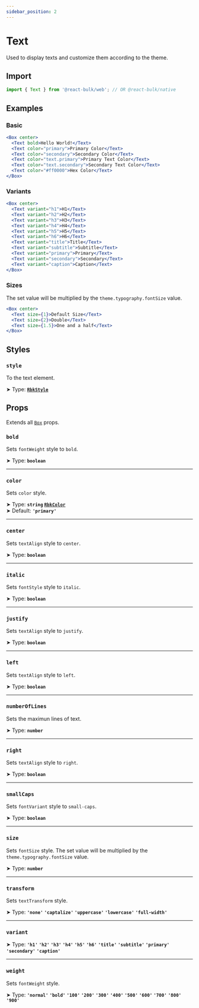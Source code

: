 ```yaml
---
sidebar_position: 2
---
```


# Text

Used to display texts and customize them according to the theme.

## Import

```jsx
import { Text } from '@react-bulk/web'; // OR @react-bulk/native
```

## Examples

### Basic

```jsx live
<Box center>
  <Text bold>Hello World!</Text>
  <Text color="primary">Primary Color</Text>
  <Text color="secondary">Secondary Color</Text>
  <Text color="text.primary">Primary Text Color</Text>
  <Text color="text.secondary">Secondary Text Color</Text>
  <Text color="#ff0000">Hex Color</Text>
</Box>
```

### Variants

```jsx live
<Box center>
  <Text variant="h1">H1</Text>
  <Text variant="h2">H2</Text>
  <Text variant="h3">H3</Text>
  <Text variant="h4">H4</Text>
  <Text variant="h5">H5</Text>
  <Text variant="h6">H6</Text>
  <Text variant="title">Title</Text>
  <Text variant="subtitle">Subtitle</Text>
  <Text variant="primary">Primary</Text>
  <Text variant="secondary">Secondary</Text>
  <Text variant="caption">Caption</Text>
</Box>
```

### Sizes

The set value will be multiplied by the `theme.typography.fontSize` value.

```jsx live
<Box center>
  <Text size={1}>Default Size</Text>
  <Text size={2}>Double</Text>
  <Text size={1.5}>One and a half</Text>
</Box>
```

## Styles

### **`style`**
To the text element.

➤ Type: **[`RbkStyle`](/docs/type-reference/rbk-style)** <br/>

## Props

Extends all [`Box`](/docs/core/box#props) props.

### **`bold`**

Sets `fontWeight` style to `bold`.

➤ Type: **`boolean`** <br/>

---

### **`color`**

Sets `color` style.

➤ Type: **`string` [`RbkColor`](/docs/type-reference/rbk-color)** <br/>
➤ Default: **`'primary'`** <br/>

---

### **`center`**

Sets `textAlign` style to `center`.

➤ Type: **`boolean`** <br/>

---

### **`italic`**

Sets `fontStyle` style to `italic`.

➤ Type: **`boolean`** <br/>

---

### **`justify`**

Sets `textAlign` style to `justify`.

➤ Type: **`boolean`** <br/>

---

### **`left`**

Sets `textAlign` style to `left`.

➤ Type: **`boolean`** <br/>

---

### **`numberOfLines`**

Sets the maximun lines of text.

➤ Type: **`number`** <br/>

---

### **`right`**

Sets `textAlign` style to `right`.

➤ Type: **`boolean`** <br/>

---

### **`smallCaps`**

Sets `fontVariant` style to `small-caps`.

➤ Type: **`boolean`** <br/>

---

### **`size`**

Sets `fontSize` style. The set value will be multiplied by the `theme.typography.fontSize` value.

➤ Type: **`number`** <br/>

---

### **`transform`**

Sets `textTransform` style.

➤ Type: **`'none'` `'captalize'` `'uppercase'` `'lowercase'` `'full-width'`** <br/>

---

### **`variant`**

➤ Type: **`'h1'` `'h2'` `'h3'` `'h4'` `'h5'` `'h6'` `'title'` `'subtitle'` `'primary'` `'secondary'` `'caption'`** <br/>

---

### **`weight`**

Sets `fontWeight` style.

➤ Type: **`'normal'` `'bold'` `'100'` `'200'` `'300'` `'400'` `'500'` `'600'` `'700'` `'800'` `'900'`** <br/>
